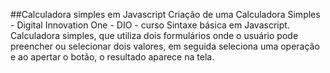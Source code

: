 ##Calculadora simples em Javascript
Criação de uma Calculadora Simples - Digital Innovation One - DIO - curso Sintaxe básica em Javascript.
Calculadora simples, que utiliza dois formulários onde o usuário pode preencher ou selecionar dois valores, em seguida seleciona uma operação e ao apertar o botão, o resultado aparece na tela.
